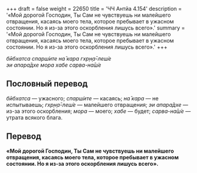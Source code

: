 +++
draft = false
weight = 22650
title = 'ЧЧ Антйа 4.154'
description = '«Мой дорогой Господин, Ты Сам не чувствуешь ни малейшего отвращения, касаясь моего тела, которое пребывает в ужасном состоянии. Но я из-за этого оскорбления лишусь всего».'
summary = '«Мой дорогой Господин, Ты Сам не чувствуешь ни малейшего отвращения, касаясь моего тела, которое пребывает в ужасном состоянии. Но я из-за этого оскорбления лишусь всего».'
+++

_бӣбхатса спарш́ите на̄ кара гхр̣н̣а̄-леш́е  
эи апара̄дхе мора хабе сарва-на̄ш́е_

## Пословный перевод

_бӣбхатса_ — ужасного; _спарш́ите_ — касаясь; _на̄_ _кара_ — не испытываешь; _гхр̣н̣а̄_\-_леш́е_ — малейшего отвращения; _эи_ _апара̄дхе_ — из-за этого оскорбления; _мора_ — моего; _хабе_ — будет; _сарва_\-_на̄ш́е_ — утрата всякого блага.

## Перевод

**«Мой дорогой Господин, Ты Сам не чувствуешь ни малейшего отвращения, касаясь моего тела, которое пребывает в ужасном состоянии. Но я из-за этого оскорбления лишусь всего».**
